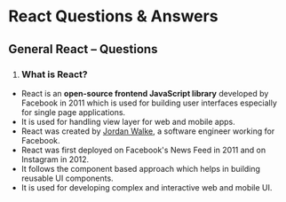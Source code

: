 # React Questions & Answers

## General React – Questions

1. ### What is React?

* React is an **open-source frontend JavaScript library** developed by Facebook in 2011 which is used for building user interfaces especially for single page applications. <br>
* It is used for handling view layer for web and mobile apps. <br>
* React was created by [Jordan Walke](https://github.com/jordwalke), a software engineer working for Facebook.<br> 
* React was first deployed on Facebook's News Feed in 2011 and on Instagram in 2012.<br>
* It follows the component based approach which helps in building reusable UI components.<br>
* It is used for developing complex and interactive web and mobile UI.<br>
